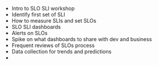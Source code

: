 - Intro to SLO SLI workshop
- Identify first set of SLI
- How to measure SLIs and set SLOs
- SLO SLI dashboards
- Alerts on SLOs
- Spike on what dashboards to share with dev and business
- Frequent reviews of SLOs process
- Data collection for trends and predictions
- 